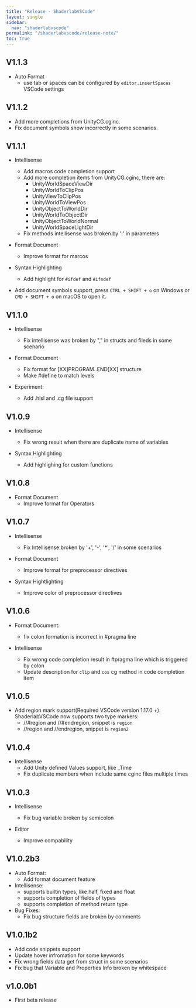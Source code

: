 ```yaml
---
title: "Release - ShaderlabVSCode"
layout: single
sidebar:
  nav: "shaderlabvscode"
permalink: "/shaderlabvscode/release-note/"
toc: true
---
```


## V1.1.3
- Auto Format
    - use tab or spaces can be configured by `editor.insertSpaces` VSCode settings

## V1.1.2
- Add more completions from UnityCG.cginc.
- Fix document symbols show incorrectly in some scenarios.

## V1.1.1
- Intellisense
    - Add macros code completion support
    - Add more completion items from UnityCG.cginc, there are:
        - UnityWorldSpaceViewDir
        - UnityWorldToClipPos
        - UnityViewToClipPos
        - UnityWorldToViewPos
        - UnityObjectToWorldDir
        - UnityWorldToObjectDir
        - UnityObjectToWorldNormal
        - UnityWorldSpaceLightDir
    - Fix methods intellisense was broken by ':' in parameters

- Format Document
    - Improve format for marcos

- Syntax Highlighting 
    - Add highlight for `#ifdef` and `#ifndef`

- Add document symbols support, press `CTRL + SHIFT + o` on Windows or `CMD + SHIFT + o` on macOS to open it.

## V1.1.0

- Intellisense
    - Fix intellisense was broken by "," in structs and fileds in some scenario

- Format Document
    - Fix format for [XX]PROGRAM..END[XX] structure
    - Make #define to match levels

- Experiment:
    - Add .hlsl and .cg file support

## V1.0.9
- Intellisense
    - Fix wrong result when there are duplicate name of variables

- Syntax Highlighting
    - Add highlighing for custom functions

## V1.0.8
- Format Document
    - Improve format for Operators

## V1.0.7
- Intellisense
    - Fix Intellisense broken by '+', '-', '*', '/' in some scenarios

- Format Document
    - Improve format for preprocessor directives

- Syntax Hightlighting
    - Improve color of preprocessor directives

## V1.0.6
- Format Document:
    - fix colon formation is incorrect in #pragma line

- Intellisense
    - Fix wrong code completion result in #pragma line which is triggered by colon
    - Update description for `clip` and `cos` cg method in code completion item

## V1.0.5
- Add region mark support(Required VSCode version 1.17.0 +). ShaderlabVSCode now supports two type markers:
    - //#region and //#endregion, snippet is `region`
    - //region and //endregion, snippet is `region2`

## V1.0.4
- Intellisense
    - Add Unity defined Values support, like _Time
    - Fix duplicate members when include same cginc files multiple times


## V1.0.3
- Intellisense
    - Fix bug variable broken by semicolon
    
- Editor
    - Improve compability

## V1.0.2b3
- Auto Format:
    - Add format document feature 
- Intellisense:
    - supports builtin types, like half, fixed and float
    - supports completion of fields of types
    - supports completion of method return type
- Bug Fixes:
    - Fix bug structure fields are broken by comments

## V1.0.1b2
- Add code snippets support
- Update hover infromation for some keywords
- Fix wrong fields data get from struct in some scenarios
- Fix bug that Variable and Properties Info broken by whitespace

## v1.0.0b1
- First beta release

